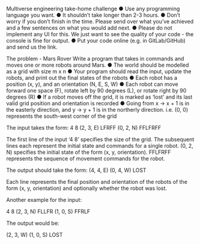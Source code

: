 Multiverse engineering take-home challenge
● Use any programming language you want.
● It shouldn’t take longer than 2-3 hours.
● Don’t worry if you don’t finish in the time. Please send over what you’ve achieved
and a few sentences on what you would add next.
● Please do not implement any UI for this. We just want to see the quality of your
code - the console is fine for output.
● Put your code online (e.g. in GitLab/GitHub) and send us the link.

The problem - Mars Rover
Write a program that takes in commands and moves one or more robots around
Mars.
● The world should be modelled as a grid with size m x n
● Your program should read the input, update the robots, and print out the final states
of the robots
● Each robot has a position (x, y), and an orientation (N, E, S, W)
● Each robot can move forward one space (F), rotate left by 90 degrees (L), or rotate
right by 90 degrees (R)
● If a robot moves off the grid, it is marked as ‘lost’ and its last valid grid position and
orientation is recorded
● Going from x -> x + 1 is in the easterly direction, and y -> y + 1 is in the northerly
direction. i.e. (0, 0) represents the south-west corner of the grid

The input takes the form:
4 8
(2, 3, E) LFRFF
(0, 2, N) FFLFRFF

The first line of the input ‘4 8’ specifies the size of the grid. The subsequent lines each
represent the initial state and commands for a single robot. (0, 2, N) specifies the initial state
of the form (x, y, orientation). FFLFRFF represents the sequence of movement commands
for the robot.

The output should take the form:
(4, 4, E)
(0, 4, W) LOST

Each line represents the final position and orientation of the robots of the form (x, y,
orientation) and optionally whether the robot was lost.

Another example for the input:

4 8
(2, 3, N) FLLFR
(1, 0, S) FFRLF

The output would be:

(2, 3, W)
(1, 0, S) LOST